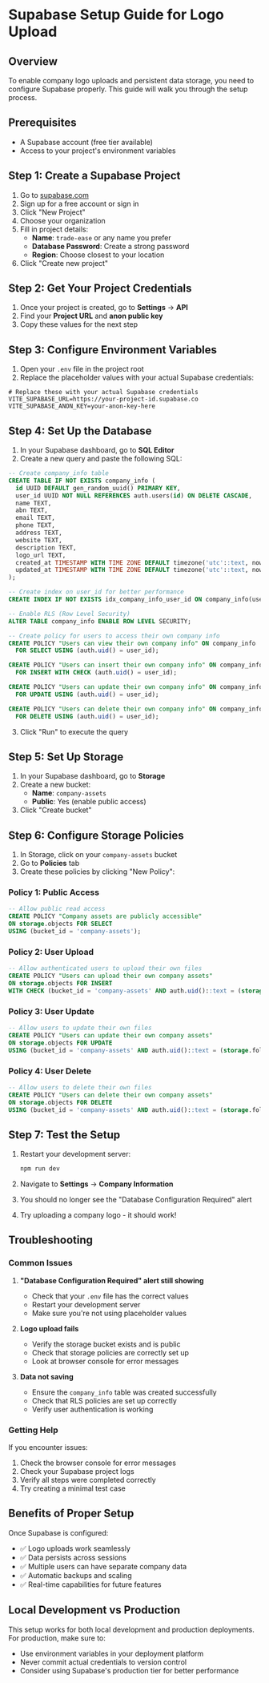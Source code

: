 # Supabase Setup Guide for Logo Upload

## Overview
To enable company logo uploads and persistent data storage, you need to configure Supabase properly. This guide will walk you through the setup process.

## Prerequisites
- A Supabase account (free tier available)
- Access to your project's environment variables

## Step 1: Create a Supabase Project

1. Go to [supabase.com](https://supabase.com)
2. Sign up for a free account or sign in
3. Click "New Project"
4. Choose your organization
5. Fill in project details:
   - **Name**: `trade-ease` or any name you prefer
   - **Database Password**: Create a strong password
   - **Region**: Choose closest to your location
6. Click "Create new project"

## Step 2: Get Your Project Credentials

1. Once your project is created, go to **Settings** → **API**
2. Find your **Project URL** and **anon public key**
3. Copy these values for the next step

## Step 3: Configure Environment Variables

1. Open your `.env` file in the project root
2. Replace the placeholder values with your actual Supabase credentials:

```env
# Replace these with your actual Supabase credentials
VITE_SUPABASE_URL=https://your-project-id.supabase.co
VITE_SUPABASE_ANON_KEY=your-anon-key-here
```

## Step 4: Set Up the Database

1. In your Supabase dashboard, go to **SQL Editor**
2. Create a new query and paste the following SQL:

```sql
-- Create company_info table
CREATE TABLE IF NOT EXISTS company_info (
  id UUID DEFAULT gen_random_uuid() PRIMARY KEY,
  user_id UUID NOT NULL REFERENCES auth.users(id) ON DELETE CASCADE,
  name TEXT,
  abn TEXT,
  email TEXT,
  phone TEXT,
  address TEXT,
  website TEXT,
  description TEXT,
  logo_url TEXT,
  created_at TIMESTAMP WITH TIME ZONE DEFAULT timezone('utc'::text, now()) NOT NULL,
  updated_at TIMESTAMP WITH TIME ZONE DEFAULT timezone('utc'::text, now()) NOT NULL
);

-- Create index on user_id for better performance
CREATE INDEX IF NOT EXISTS idx_company_info_user_id ON company_info(user_id);

-- Enable RLS (Row Level Security)
ALTER TABLE company_info ENABLE ROW LEVEL SECURITY;

-- Create policy for users to access their own company info
CREATE POLICY "Users can view their own company info" ON company_info
  FOR SELECT USING (auth.uid() = user_id);

CREATE POLICY "Users can insert their own company info" ON company_info
  FOR INSERT WITH CHECK (auth.uid() = user_id);

CREATE POLICY "Users can update their own company info" ON company_info
  FOR UPDATE USING (auth.uid() = user_id);

CREATE POLICY "Users can delete their own company info" ON company_info
  FOR DELETE USING (auth.uid() = user_id);
```

3. Click "Run" to execute the query

## Step 5: Set Up Storage

1. In your Supabase dashboard, go to **Storage**
2. Create a new bucket:
   - **Name**: `company-assets`
   - **Public**: Yes (enable public access)
3. Click "Create bucket"

## Step 6: Configure Storage Policies

1. In Storage, click on your `company-assets` bucket
2. Go to **Policies** tab
3. Create these policies by clicking "New Policy":

### Policy 1: Public Access
```sql
-- Allow public read access
CREATE POLICY "Company assets are publicly accessible"
ON storage.objects FOR SELECT
USING (bucket_id = 'company-assets');
```

### Policy 2: User Upload
```sql
-- Allow authenticated users to upload their own files
CREATE POLICY "Users can upload their own company assets"
ON storage.objects FOR INSERT
WITH CHECK (bucket_id = 'company-assets' AND auth.uid()::text = (storage.foldername(name))[1]);
```

### Policy 3: User Update
```sql
-- Allow users to update their own files
CREATE POLICY "Users can update their own company assets"
ON storage.objects FOR UPDATE
USING (bucket_id = 'company-assets' AND auth.uid()::text = (storage.foldername(name))[1]);
```

### Policy 4: User Delete
```sql
-- Allow users to delete their own files
CREATE POLICY "Users can delete their own company assets"
ON storage.objects FOR DELETE
USING (bucket_id = 'company-assets' AND auth.uid()::text = (storage.foldername(name))[1]);
```

## Step 7: Test the Setup

1. Restart your development server:
   ```bash
   npm run dev
   ```

2. Navigate to **Settings** → **Company Information**
3. You should no longer see the "Database Configuration Required" alert
4. Try uploading a company logo - it should work!

## Troubleshooting

### Common Issues

1. **"Database Configuration Required" alert still showing**
   - Check that your `.env` file has the correct values
   - Restart your development server
   - Make sure you're not using placeholder values

2. **Logo upload fails**
   - Verify the storage bucket exists and is public
   - Check that storage policies are correctly set up
   - Look at browser console for error messages

3. **Data not saving**
   - Ensure the `company_info` table was created successfully
   - Check that RLS policies are set up correctly
   - Verify user authentication is working

### Getting Help

If you encounter issues:
1. Check the browser console for error messages
2. Check your Supabase project logs
3. Verify all steps were completed correctly
4. Try creating a minimal test case

## Benefits of Proper Setup

Once Supabase is configured:
- ✅ Logo uploads work seamlessly
- ✅ Data persists across sessions
- ✅ Multiple users can have separate company data
- ✅ Automatic backups and scaling
- ✅ Real-time capabilities for future features

## Local Development vs Production

This setup works for both local development and production deployments. For production, make sure to:
- Use environment variables in your deployment platform
- Never commit actual credentials to version control
- Consider using Supabase's production tier for better performance 